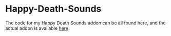# Happy-Death-Sounds
The code for my Happy Death Sounds addon can be all found here, and the actual addon is available [here](http://steamcommunity.com/sharedfiles/filedetails/?id=407579727).

